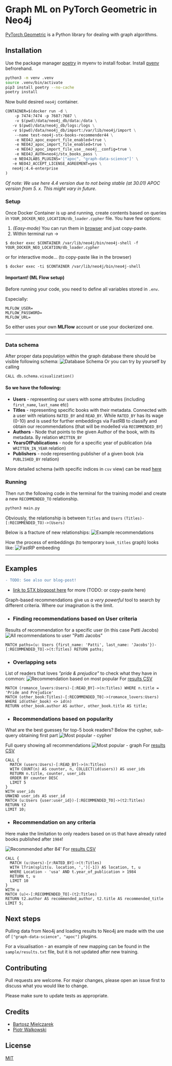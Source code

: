 # Graph ML on PyTorch Geometric in Neo4j

[PyTorch Geometric](https://pytorch-geometric.readthedocs.io/en/latest/) is a Python library for dealing with graph algorithms.

## Installation

Use the package manager [poetry](https://python-poetry.org/) in myenv to install foobar. Install [pyenv](https://github.com/pyenv/pyenv) befrorehand.

```bash
python3 -m venv .venv
source .venv/bin/activate
pip3 install poetry --no-cache   
poetry install
```

Now build desired `neo4j` container.
```dockerfile
CONTAINER=$(docker run -d \
    -p 7474:7474 -p 7687:7687 \
    -v $(pwd)/data/neo4j_db/data:/data \
   -v $(pwd)/data/neo4j_db/logs:/logs \
   -v $(pwd)/data/neo4j_db/import:/var/lib/neo4j/import \
    --name test-neo4j-stx-books-recommender44 \
    -e NEO4J_apoc_export_file_enabled=true \
    -e NEO4J_apoc_import_file_enabled=true \
    -e NEO4J_apoc_import_file_use__neo4j__config=true \
    -e NEO4J_AUTH=neo4j/stx_books_pass \
   -e NEO4JLABS_PLUGINS='["apoc", "graph-data-science"]' \
   -e NEO4J_ACCEPT_LICENSE_AGREEMENT=yes \
   neo4j:4.4-enterprise
)                  
```

*Of note: We use here 4.4 version due to not being stable (at 30.01) APOC version from 5. x. This might vary in future.*

### Setup
Once Docker Container is up and running, create contents based on queries in `YOUR_DOCKER_NEO_LOCATION/db_loader.cypher` file.
You have few options:
1. _(Easy-mode)_ You can run them in [browser](http://localhost:7474/browser) and just copy-paste.
2. Within terminal run ->

`$ docker exec $CONTAINER /var/lib/neo4j/bin/neo4j-shell -f YOUR_DOCKER_NEO_LOCATION/db_loader.cypher`

or for interactive mode... (to copy-paste like in the browser)

`$ docker exec -ti $CONTAINER /var/lib/neo4j/bin/neo4j-shell`

#### Important! (ML Flow setup)

Before running your code, you need to define all variables stored in `.env`.

Especially:
```commandline
MLFLOW_USER=
MLFLOW_PASSWORD=
MLFLOW_URL=
```

So either uses your own **MLFlow** account or use your dockerized one.

---
### Data schema
After proper data population within the graph database there should be visible following schema:
![Database Schema](assets/img/schemat.png)
Or you can try by yourself by calling 
```cypher 
CALL db.schema.visualization()
```
#### So we have the following:
* **Users** - representing our users with some attributes (including `first_name`, `last_name` etc)
* **Titles** - representing specific books with their metadata. Connected with a user with relations `RATED_BY` and `READ_BY`. While `RATED_BY` has its wage (0-10) and is used for further embeddings via FastRB to classify and obtain our recommendations (that will be modelled via `RECOMMENDED_BY`)
* **Authors** - Node that points to the given Author of the book, with its metadata. By relation `WRITTEN_BY`
* **YearsOfPublications** - node for a specific year of publication (via `WRITTEN_IN_YEAR` relation)
* **Publishers** - node representing publisher of a given book (via `PUBLISHED_BY` relation)


More detailed schema (with specific indices in `csv` view) can be read [here](assets/full_schema_prior_mapping.csv) 

### Running
Then run the following code in the terminal for the training model and create a new `RECOMMENDED_TO` relationship. 

```bash
python3 main.py
```


Obviously, the relationship is between `Titles` and `Users`
`(Titles)-[:RECOMMENDED_TO)->(Users)`

Below is a fracture of new relationships:
![Example recommendations](assets/img/recommendation_results.png)

How the process of embeddings (to temporary `book_titles` graph) looks like:
![FastRP embeeding](assets/img/fast_rp_embedding.png)


---

## Examples 
```diff
- TODO: See also our blog-post!
```

- [link to STX blogpost here](https://docs.google.com/document/d/1AJ7Gm_Lc-wcRb_IXm1GvShT6c2yQ8Q0csD_6vLwYDLA/edit#) for more (TODO: or copy-paste here)

Graph-based recommendations give us *a very powerful* tool to search by different criteria. Where our imagination is the limit.

* ### Finding recommendations based on User criteria

Results of recommendation for a specific user (in this case Patti Jacobs)
![All recommendations to user "Patti Jacobs"](assets/img/patti_jacobs_recommendations.png)
```cypher
MATCH paths=(u: Users {first_name: 'Patti', last_name: 'Jacobs'})-[:RECOMMENDED_TO]->(t:Titles) RETURN paths;
```

* ### Overlapping sets 

List of readers that loves *"pride & prejudice"* to check what they have in common:
![Recommendation based on most popular](assets/img/pride_1.png)
For [results CSV](assets/pride_recommendations.csv) 

```cypher
MATCH (romance_lovers:Users)-[:READ_BY]->(n:Titles) WHERE n.title = 'Pride and Prejudice'
MATCH (other_book:Titles)-[:RECOMMENDED_T0]->(romance_lovers:Users)
WHERE id(other_book) <> id(n)
RETURN other_book.author AS author, other_book.title AS title;
```

* ### Recommendations based on popularity

What are the best guesses for top-5 book readers?
Below the cypher, sub-query obtaining first part 
![Most popular - cypher](assets/img/most_popular_cypher.png)

Full query showing all recommendations
![Most popular - graph](assets/img/top_based_on_most_popular.png)
For [results CSV](assets/most_popular_books_by_reads.csv)

```cypher
CALL {
  MATCH (users:Users)-[:READ_BY]->(n:Titles)
  WITH COUNT(n) AS counter, n, COLLECT(id(users)) AS user_ids
  RETURN n.title, counter, user_ids
  ORDER BY counter DESC
  LIMIT 5
}
WITH user_ids
UNWIND user_ids AS user_id
MATCH (u:Users {user:user_id})-[:RECOMMENDED_TO]->(t2:Titles)
RETURN t2
LIMIT 10;
```

* ### Recommendation on any criteria

Here make the limitation to only readers based on `US` that have already rated books published after `1984`!

![Recommended after 84'](assets/img/recommended_us_after_1984.png)
For [results CSV](assets/recommended_after_84.csv)

```cypher
CALL {
  MATCH (u:Users)-[r:RATED_BY]->(t:Titles)
  WITH lTrim(split(u. location, ',')[-1]) AS location, t, u
  WHERE Location - 'usa' AND t.year_of_publication > 1984
  RETURN t, u
  LIMIT 10
}
WITH u
MATCH (u)<-[:RECOMMENDED_TO]-(t2:Titles)
RETURN t2.author AS recommended_author, t2.title AS recommended_title
LIMIT 5;
```

## Next steps
Pulling data from Neo4j and loading results to Neo4j are made with the use of `["graph-data-science", "apoc"]` plugins.

For a visualisation - an example of new mapping can be found in the `sample/results.txt` file, but it is not updated after new training.

## Contributing

Pull requests are welcome. For major changes, please open an issue first
to discuss what you would like to change.

Please make sure to update tests as appropriate.

## Credits
* [Bartosz Mielczarek](https://www.linkedin.com/in/bartosz-mielczarek-647346117)
* [Piotr Walkowski](https://www.linkedin.com/in/piotrwalkowski/)


## License

[MIT](https://choosealicense.com/licenses/mit/)

